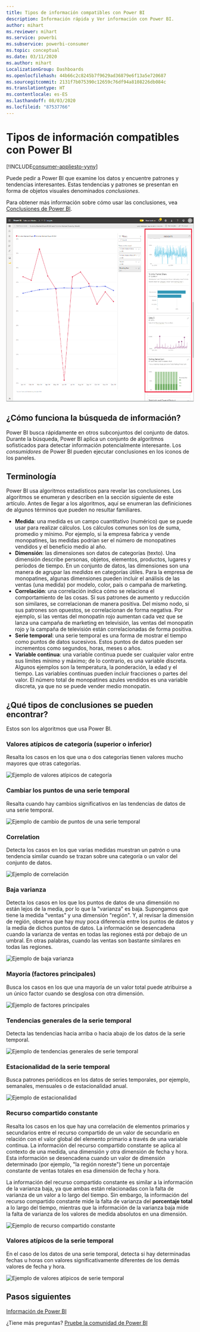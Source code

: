```yaml
---
title: Tipos de información compatibles con Power BI
description: Información rápida y Ver información con Power BI.
author: mihart
ms.reviewer: mihart
ms.service: powerbi
ms.subservice: powerbi-consumer
ms.topic: conceptual
ms.date: 03/11/2020
ms.author: mihart
LocalizationGroup: Dashboards
ms.openlocfilehash: 44b66c2c8245b7f9629ad36879e6f13a5e720687
ms.sourcegitcommit: 2131f7b075390c12659c76df94a8108226db084c
ms.translationtype: HT
ms.contentlocale: es-ES
ms.lasthandoff: 08/03/2020
ms.locfileid: "87537766"
---
```

# <a name="types-of-insights-supported-by-power-bi"></a>Tipos de información compatibles con Power BI

[!INCLUDE[consumer-appliesto-yyny](../includes/consumer-appliesto-yyny.md)]

Puede pedir a Power BI que examine los datos y encuentre patrones y tendencias interesantes. Estas tendencias y patrones se presentan en forma de objetos visuales denominados *conclusiones*. 

Para obtener más información sobre cómo usar las conclusiones, vea [Conclusiones de Power BI](end-user-insights.md).

![Conjunto de conclusiones](media/end-user-insight-types/power-bi-insight.png)

## <a name="how-does-insights-work"></a>¿Cómo funciona la búsqueda de información?
Power BI busca rápidamente en otros subconjuntos del conjunto de datos. Durante la búsqueda, Power BI aplica un conjunto de algoritmos sofisticados para detectar información potencialmente interesante. Los *consumidores* de Power BI pueden ejecutar conclusiones en los iconos de los paneles.

## <a name="some-terminology"></a>Terminología
Power BI usa algoritmos estadísticos para revelar las conclusiones. Los algoritmos se enumeran y describen en la sección siguiente de este artículo. Antes de llegar a los algoritmos, aquí se enumeran las definiciones de algunos términos que pueden no resultar familiares. 

* **Medida**: una medida es un campo cuantitativo (numérico) que se puede usar para realizar cálculos. Los cálculos comunes son los de suma, promedio y mínimo. Por ejemplo, si la empresa fabrica y vende monopatines, las medidas podrían ser el número de monopatines vendidos y el beneficio medio al año.  
* **Dimensión**: las dimensiones son datos de categorías (texto). Una dimensión describe personas, objetos, elementos, productos, lugares y períodos de tiempo. En un conjunto de datos, las dimensiones son una manera de agrupar las *medidas* en categorías útiles. Para la empresa de monopatines, algunas dimensiones pueden incluir el análisis de las ventas (una medida) por modelo, color, país o campaña de marketing.   
* **Correlación**: una correlación indica cómo se relaciona el comportamiento de las cosas.  Si sus patrones de aumento y reducción son similares, se correlacionan de manera positiva. Del mismo nodo, si sus patrones son opuestos, se correlacionan de forma negativa. Por ejemplo, si las ventas del monopatín rojo aumentan cada vez que se lanza una campaña de marketing en televisión, las ventas del monopatín rojo y la campaña de televisión están correlacionadas de forma positiva.
* **Serie temporal**: una serie temporal es una forma de mostrar el tiempo como puntos de datos sucesivos. Estos puntos de datos pueden ser incrementos como segundos, horas, meses o años.  
* **Variable continua**: una variable continua puede ser cualquier valor entre sus límites mínimo y máximo; de lo contrario, es una variable discreta. Algunos ejemplos son la temperatura, la ponderación, la edad y el tiempo. Las variables continuas pueden incluir fracciones o partes del valor. El número total de monopatines azules vendidos es una variable discreta, ya que no se puede vender medio monopatín.  

## <a name="what-types-of-insights-can-you-find"></a>¿Qué tipos de conclusiones se pueden encontrar?
Estos son los algoritmos que usa Power BI. 

### <a name="category-outliers-topbottom"></a>Valores atípicos de categoría (superior o inferior)
Resalta los casos en los que una o dos categorías tienen valores mucho mayores que otras categorías.  

![Ejemplo de valores atípicos de categoría](./media/end-user-insight-types/pbi-auto-insight-types-category-outliers.png)

### <a name="change-points-in-a-time-series"></a>Cambiar los puntos de una serie temporal
Resalta cuando hay cambios significativos en las tendencias de datos de una serie temporal.

![Ejemplo de cambio de puntos de una serie temporal](./media/end-user-insight-types/pbi-auto-insight-types-changepoint.png)

### <a name="correlation"></a>Correlation
Detecta los casos en los que varias medidas muestran un patrón o una tendencia similar cuando se trazan sobre una categoría o un valor del conjunto de datos.

![Ejemplo de correlación](./media/end-user-insight-types/pbi-auto-insight-types-correlation.png)

### <a name="low-variance"></a>Baja varianza
Detecta los casos en los que los puntos de datos de una dimensión no están lejos de la media, por lo que la "varianza" es baja. Supongamos que tiene la medida "ventas" y una dimensión "región". Y, al revisar la dimensión de región, observa que hay muy poca diferencia entre los puntos de datos y la media de dichos puntos de datos. La información se desencadena cuando la varianza de ventas en todas las regiones está por debajo de un umbral. En otras palabras, cuando las ventas son bastante similares en todas las regiones.

![Ejemplo de baja varianza](./media/end-user-insight-types/power-bi-low-variance.png)

### <a name="majority-major-factors"></a>Mayoría (factores principales)
Busca los casos en los que una mayoría de un valor total puede atribuirse a un único factor cuando se desglosa con otra dimensión.  

![Ejemplo de factores principales](./media/end-user-insight-types/pbi-auto-insight-types-majority.png)

### <a name="overall-trends-in-time-series"></a>Tendencias generales de la serie temporal
Detecta las tendencias hacia arriba o hacia abajo de los datos de la serie temporal.

![Ejemplo de tendencias generales de serie temporal](./media/end-user-insight-types/pbi-auto-insight-types-trend.png)

### <a name="seasonality-in-time-series"></a>Estacionalidad de la serie temporal
Busca patrones periódicos en los datos de series temporales, por ejemplo, semanales, mensuales o de estacionalidad anual.

![Ejemplo de estacionalidad](./media/end-user-insight-types/pbi-auto-insight-types-seasonality-new.png)

### <a name="steady-share"></a>Recurso compartido constante
Resalta los casos en los que hay una correlación de elementos primarios y secundarios entre el recurso compartido de un valor de secundario en relación con el valor global del elemento primario a través de una variable continua. La información del recurso compartido constante se aplica al contexto de una medida, una dimensión y otra dimensión de fecha y hora. Esta información se desencadena cuando un valor de dimensión determinado (por ejemplo, "la región noreste") tiene un porcentaje constante de ventas totales en esa dimensión de fecha y hora.

La información del recurso compartido constante es similar a la información de la varianza baja, ya que ambas están relacionadas con la falta de varianza de un valor a lo largo del tiempo. Sin embargo, la información del recurso compartido constante mide la falta de varianza del **porcentaje total** a lo largo del tiempo, mientras que la información de la varianza baja mide la falta de varianza de los valores de medida absolutos en una dimensión.

![Ejemplo de recurso compartido constante](./media/end-user-insight-types/pbi-auto-insight-types-steadyshare.png)

### <a name="time-series-outliers"></a>Valores atípicos de la serie temporal
En el caso de los datos de una serie temporal, detecta si hay determinadas fechas u horas con valores significativamente diferentes de los demás valores de fecha y hora.

![Ejemplo de valores atípicos de serie temporal](./media/end-user-insight-types/pbi-auto-insight-types-time-series-outliers.png)

## <a name="next-steps"></a>Pasos siguientes
[Información de Power BI](end-user-insights.md)

¿Tiene más preguntas? [Pruebe la comunidad de Power BI](https://community.powerbi.com/)

